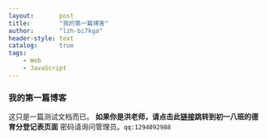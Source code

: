 ```yaml
---
layout:       post
title:        "我的第一篇博客"
author:       "lzh-bi7kga"
header-style: text
catalog:      true
tags:
    - Web
    - JavaScript
---
```

### 我的第一篇博客
这只是一篇测试文档而已。
**如果你是洪老师，请点击此[链接](https://lzh173.github.io/dyf-djb-01.html "德育分登记表")跳转到初一八班的德育分登记表页面**
密码请询问管理员。`qq:1294092988`
